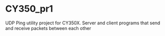 # CY350_pr1

UDP Ping utility project for CY350X. Server and client programs that send and receive packets between each other